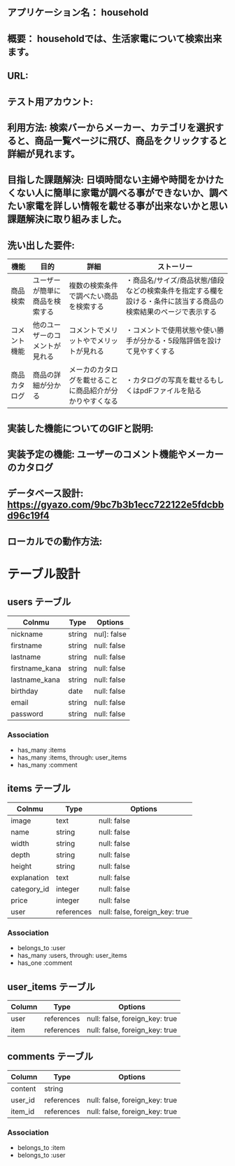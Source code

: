 ## アプリケーション名： household
## 概要： householdでは、生活家電について検索出来ます。
## URL: 
## テスト用アカウント: 
## 利用方法: 検索バーからメーカー、カテゴリを選択すると、商品一覧ページに飛び、商品をクリックすると詳細が見れます。
## 目指した課題解決: 日頃時間ない主婦や時間をかけたくない人に簡単に家電が調べる事ができないか、調べたい家電を詳しい情報を載せる事が出来ないかと思い課題解決に取り組みました。
## 洗い出した要件:
|   機能   |   目的   |    詳細   |   ストーリー  |
|---------|---------|-----------|------------|
|  商品検索 | ユーザーが簡単に商品を検索する | 複数の検索条件で調べたい商品を検索する | ・商品名/サイズ/商品状態/値段などの検索条件を指定する欄を設ける・条件に該当する商品の検索結果のページで表示する |
| コメント機能 | 他のユーザーのコメントが見れる | コメントでメリットやでメリットが見れる | ・コメントで使用状態や使い勝手が分かる・5段階評価を設けて見やすくする |
| 商品カタログ | 商品の詳細が分かる | メーカのカタログを載せることに商品紹介が分かりやすくなる | ・カタログの写真を載せるもしくはpdFファイルを貼る |

## 実装した機能についてのGIFと説明:
## 実装予定の機能: ユーザーのコメント機能やメーカーのカタログ
## データベース設計: https://gyazo.com/9bc7b3b1ecc722122e5fdcbbd96c19f4
## ローカルでの動作方法:



# テーブル設計

## users テーブル

| Colnmu      | Type   | Options     |
| ----------- |------- | ----------- |
| nickname    | string | nul]: false |
| firstname   | string | null: false |
| lastname    | string | null: false |
| firstname_kana   | string | null: false |
| lastname_kana    | string | null: false |
| birthday       | date | null: false |
| email       | string | null: false |
| password    | string | null: false |

### Association
- has_many :items
- has_many :items, through: user_items
- has_many :comment

## items テーブル

| Colnmu      | Type    | Options     |
| ----------- |-------  | ----------- |
| image       | text    | null: false |
| name        | string  | null: false |
| width        | string  | null: false |
| depth        | string  | null: false |
| height        | string  | null: false |
| explanation | text | null: false |
| category_id | integer | null: false |
| price       | integer | null: false |
| user        | references | null: false, foreign_key: true |

### Association
- belongs_to :user
- has_many :users, through: user_items
- has_one :comment

## user_items テーブル

| Column | Type       | Options                        |
| ------ | ---------- | ------------------------------ |
| user   | references | null: false, foreign_key: true |
| item   | references | null: false, foreign_key: true |


## comments テーブル

| Column  | Type    | Options                        |
| ------- | ------- | ------------------------------ |
| content | string  |
| user_id | references | null: false, foreign_key: true |
| item_id | references | null: false, foreign_key: true |

### Association

- belongs_to :item
- belongs_to :user
